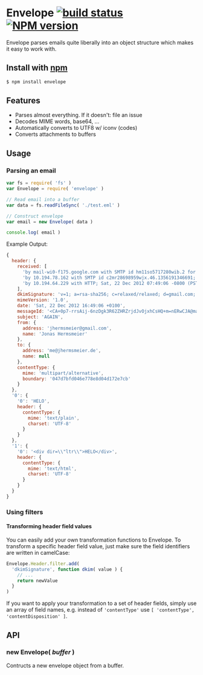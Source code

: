 
# Envelope [![build status](https://secure.travis-ci.org/jhermsmeier/node-envelope.png)](http://travis-ci.org/jhermsmeier/node-envelope) [![NPM version](https://badge.fury.io/js/envelope.png)](https://npmjs.org/envelope)

Envelope parses emails quite liberally into an object structure which makes it easy to work with.


## Install with [npm](https://npmjs.org)

```sh
$ npm install envelope
```

## Features

- Parses almost everything. If it doesn't: file an issue
- Decodes MIME words, base64, ...
- Automatically converts to UTF8 w/ iconv (codes)
- Converts attachments to buffers


## Usage

### Parsing an email

```javascript
var fs = require( 'fs' )
var Envelope = require( 'envelope' )

// Read email into a buffer
var data = fs.readFileSync( './test.eml' )

// Construct envelope
var email = new Envelope( data )

console.log( email )
```

Example Output:

```js
{
  header: {
    received: [
      'by mail-wi0-f175.google.com with SMTP id hm11so5717280wib.2 for <me@jhermsmeier.de>; Sat, 22 Dec 2012 07:49:06 -0800 (PST)',
      'by 10.194.78.162 with SMTP id c2mr28698959wjx.46.1356191346691; Sat, 22 Dec 2012 07:49:06 -0800 (PST)',
      'by 10.194.64.229 with HTTP; Sat, 22 Dec 2012 07:49:06 -0800 (PST)'
    ],
    dkimSignature: 'v=1; a=rsa-sha256; c=relaxed/relaxed; d=gmail.com; s=20120113; h=mime-version:date:message-id:subject:from:to:content-type; bh=DrlXO8ocnosZnW5ZN7P4S/fIdR8vwHj0TyzoPISZF2Q=; b=gOHBExs2JcJFRrozPDw88Js0dc0AHOo6YTZqrDTedfcK/jM/mxfu5rfVzuUnKAGiS5 ZvRvXvwYjIW0B9t0DDHDOs5soIukuEXeUw9OV2QD8qc5pmOShuRQWyW5pRftTF87omkj gV2Eik5K2f8FpNlyvuLDjMUmyP8RpLaRrii6+kRRsoJzzP41IqALmlLmJfvtnkeu5kM0 v4XnQ4hBNcaLuCmq3fZfCQFDexofECQOZ8FWE0VfdASG8HOJ6jgxuKwYtNfy11ySUSrI wFFlrjTfiNqSD9nzQns3j+xXLtqsvviJQXJgkC8O6mLel3GDwm8LHzBoszzqZ/FiL4rg Vdfw==',
    mimeVersion: '1.0',
    date: 'Sat, 22 Dec 2012 16:49:06 +0100',
    messageId: '<CA+0p7-rrsAij-6nzDgk3R62ZHRZrjdJvOjxhCsHQ+m=nERwCJA@mail.gmail.com>',
    subject: 'AGAIN',
    from: {
      address: 'jhermsmeier@gmail.com',
      name: 'Jonas Hermsmeier'
    },
    to: {
      address: 'me@jhermsmeier.de',
      name: null
    },
    contentType: {
      mime: 'multipart/alternative',
      boundary: '047d7bfd046e778e8d04d172e7cb'
    }
  },
  '0': {
    '0': 'HELO',
    header: {
      contentType: {
        mime: 'text/plain',
        charset: 'UTF-8'
      }
    }
  },
  '1': {
    '0': '<div dir=\\"ltr\\">HELO</div>',
    header: {
      contentType: {
        mime: 'text/html',
        charset: 'UTF-8'
      }
    }
  }
}
```

### Using filters

#### Transforming header field values

You can easily add your own transformation functions to Envelope.
To transform a specific header field value, just make sure the field identifiers are written in camelCase:

```javascript
Envelope.Header.filter.add(
  'dkimSignature', function dkim( value ) {
    // ...
    return newValue
  }
)
```

If you want to apply your transformation to a set of header fields, simply use an array of field names, e.g. instead of `'contentType'` use `[ 'contentType', 'contentDisposition' ]`.


## API

### new Envelope( *buffer* )
Contructs a new envelope object from a buffer.
